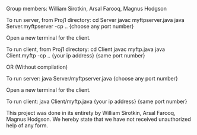 Group members: William Sirotkin, Arsal Farooq, Magnus Hodgson

To run server, from Proj1 directory:
    cd Server
    javac myftpserver.java
    java Server.myftpserver -cp .. {choose any port number}

Open a new terminal for the client.

To run client, from Proj1 directory:
    cd Client
    javac myftp.java
    java Client.myftp -cp .. {your ip address} {same port number}

OR (Without compilation)

To run server: java Server/myftpserver.java {choose any port number}

Open a new terminal for the client.

To run client: java Client/myftp.java {your ip address} {same port number}

This project was done in its entirety by William Sirotkin, Arsal Farooq, Magnus Hodgson. We hereby state that we have not received unauthorized help of any form. 

